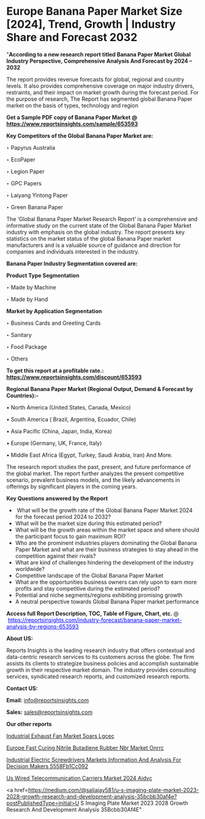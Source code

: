 # Europe Banana Paper Market Size [2024], Trend, Growth | Industry Share and Forecast 2032

"<strong>According to a new research report titled Banana Paper Market Global Industry Perspective, Comprehensive Analysis And Forecast by 2024 – 2032</strong>

The report provides revenue forecasts for global, regional and country levels. It also provides comprehensive coverage on major industry drivers, restraints, and their impact on market growth during the forecast period. For the purpose of research, The Report has segmented global Banana Paper market on the basis of types, technology and region

<strong>Get a Sample PDF copy of Banana Paper Market </strong><strong>@<a href=https://www.reportsinsights.com/sample/653593 style=color:#0000ff;> https://www.reportsinsights.com/sample/653593</a></strong></font>

<strong>Key Competitors of the Global Banana Paper Market are:</strong>

‣ Papyrus Australia

‣ EcoPaper

‣ Legion Paper

‣ GPC Papers

‣ Laiyang Yintong Paper

‣ Green Banana Paper

The ‘Global Banana Paper Market Research Report’ is a comprehensive and informative study on the current state of the Global Banana Paper Market industry with emphasis on the global industry. The report presents key statistics on the market status of the global Banana Paper market manufacturers and is a valuable source of guidance and direction for companies and individuals interested in the industry.

<strong>Banana Paper Industry Segmentation covered are:</strong>

<strong>Product Type Segmentation</strong>

‣ Made by Machine

‣ Made by Hand

<strong>Market by Application Segmentation</strong>

‣ Business Cards and Greeting Cards

‣ Sanitary

‣ Food Package

‣ Others

<strong>To get this report at a profitable rate.: <a href=https://www.reportsinsights.com/discount/653593 style=color:#0000ff;>https://www.reportsinsights.com/discount/653593</a></strong></font>

<strong>Regional Banana Paper Market (Regional Output, Demand &amp; Forecast by Countries):-</strong>

• North America (United States, Canada, Mexico)

• South America ( Brazil, Argentina, Ecuador, Chile)

• Asia Pacific (China, Japan, India, Korea)

• Europe (Germany, UK, France, Italy)

• Middle East Africa (Egypt, Turkey, Saudi Arabia, Iran) And More.

The research report studies the past, present, and future performance of the global market. The report further analyzes the present competitive scenario, prevalent business models, and the likely advancements in offerings by significant players in the coming years.

<strong>Key Questions answered by the Report</strong>
<ul>
  <li> What will be the growth rate of the Global Banana Paper Market 2024 for the forecast period 2024 to 2032?</li>
  <li>What will be the market size during this estimated period?</li>
  <li>What will be the growth areas within the market space and where should the participant focus to gain maximum ROI?</li>
  <li>Who are the prominent industries players dominating the Global Banana Paper Market and what are their business strategies to stay ahead in the competition against their rivals?</li>
  <li>What are kind of challenges hindering the development of the industry worldwide?</li>
  <li>Competitive landscape of the Global Banana Paper Market</li>
  <li>What are the opportunities business owners can rely upon to earn more profits and stay competitive during the estimated period?</li>
  <li>Potential and niche segments/regions exhibiting promising growth</li>
  <li>A neutral perspective towards Global Banana Paper market performance</li>
</ul>
<strong>Access full Report Description, TOC, Table of Figure, Chart, etc. </strong>@  <a href=https://reportsinsights.com/industry-forecast/banana-paper-market-analysis-by-regions-653593 style=color:#0000ff;>https://reportsinsights.com/industry-forecast/banana-paper-market-analysis-by-regions-653593</a></font>

<strong><strong>About US</strong>:</strong>

Reports Insights is the leading research industry that offers contextual and data-centric research services to its customers across the globe. The firm assists its clients to strategize business policies and accomplish sustainable growth in their respective market domain. The industry provides consulting services, syndicated research reports, and customized research reports.

<strong>Contact US:</strong>

<p class=""""><b>Email:</b> <a href=mailto:info@reportsinsights.com>info@reportsinsights.com</a></p>
<p class=""""><b>Sales:</b> <a href=mailto:sales@reportsinsights.com>sales@reportsinsights.com</a></p>

<strong>Our other reports</strong>

<a href=https://www.linkedin.com/pulse/industrial-exhaust-fan-market-soars-lgcec/>Industrial Exhaust Fan Market Soars Lgcec</a>

<a href=https://www.linkedin.com/pulse/europe-fast-curing-nitrile-butadiene-rubber-nbr-market-onrrc/>Europe Fast Curing Nitrile Butadiene Rubber Nbr Market Onrrc</a>

<a href=https://medium.com/@reportinsights.ja/industrial-electric-screwdrivers-markets-information-and-analysis-for-decision-makers-5558fb1cc092>Industrial Electric Screwdrivers Markets Information And Analysis For Decision Makers 5558Fb1Cc092</a>

<a href=https://www.linkedin.com/pulse/us-wired-telecommunication-carriers-market-2024-aidvc/>Us Wired Telecommunication Carriers Market 2024 Aidvc</a>

<a href=https://medium.com/@saliajay581/u-s-imaging-plate-market-2023-2028-growth-research-and-development-analysis-35bcbb30af4e?postPublishedType=initial>U S Imaging Plate Market 2023 2028 Growth Research And Development Analysis 35Bcbb30Af4E</a>"
